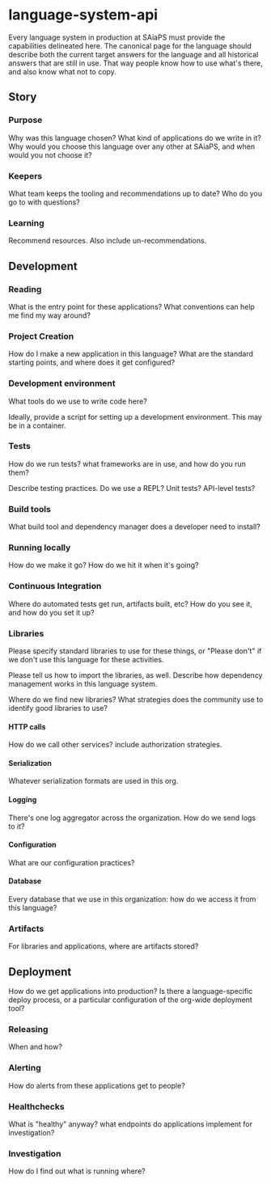 # language-system-api
Every language system in production at SAiaPS must provide the capabilities delineated here.
The canonical page for the language should describe both the current target answers for the language 
and all historical answers that are still in use. That way people know how to use what's there, and also
know what not to copy.

## Story

### Purpose

Why was this language chosen? What kind of applications do we write in it? 
Why would you choose this language over any other at SAiaPS, and when would you not choose it?

### Keepers

What team keeps the tooling and recommendations up to date? Who do you go to with questions?

### Learning

Recommend resources. Also include un-recommendations.

## Development

### Reading

What is the entry point for these applications? What conventions can help me find my way around?

### Project Creation

How do I make a new application in this language? What are the standard starting points, and where does it get configured?

### Development environment

What tools do we use to write code here?

Ideally, provide a script for setting up a development environment. This may be in a container.

### Tests

How do we run tests? what frameworks are in use, and how do you run them?

Describe testing practices. Do we use a REPL? Unit tests? API-level tests?

### Build tools

What build tool and dependency manager does a developer need to install?

### Running locally

How do we make it go? How do we hit it when it's going?

### Continuous Integration

Where do automated tests get run, artifacts built, etc? How do you see it, and how do you set it up?

### Libraries

Please specify standard libraries to use for these things, or "Please don't" if we don't use this language for these activities.

Please tell us how to import the libraries, as well. Describe how dependency management works in this language system.

Where do we find new libraries? What strategies does the community use to identify good libraries to use?

#### HTTP calls

How do we call other services? include authorization strategies.

#### Serialization

Whatever serialization formats are used in this org.

#### Logging

There's one log aggregator across the organization. How do we send logs to it?

#### Configuration

What are our configuration practices?

#### Database

Every database that we use in this organization: how do we access it from this language?

### Artifacts

For libraries and applications, where are artifacts stored?

## Deployment

How do we get applications into production?
Is there a language-specific deploy process, or a particular configuration of the org-wide deployment tool?

### Releasing

When and how?

### Alerting

How do alerts from these applications get to people?

### Healthchecks

What is "healthy" anyway? what endpoints do applications implement for investigation?

### Investigation

How do I find out what is running where? 
